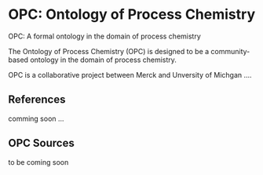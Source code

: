 # OPC: Ontology of Process Chemistry
OPC: A formal ontology in the domain of process chemistry

The Ontology of Process Chemistry (OPC) is designed to be a community-based ontology in the domain of process chemistry. 

OPC is a collaborative project between Merck and Unversity of Michgan ....

## References
comming soon ...

## OPC Sources
to be coming soon


